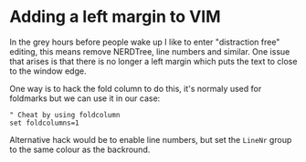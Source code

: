 # Adding a left margin to VIM

In the grey hours before people wake up I like to enter "distraction free"
editing, this means remove NERDTree, line numbers and similar. One issue that
arises is that there is no longer a left margin which puts the text to close
to the window edge.

One way is to hack the fold column to do this, it's normaly used for foldmarks 
but we can use it in our case:

```vim
" Cheat by using foldcolumn
set foldcolumns=1
```

Alternative hack would be to enable line numbers, but set the ``LineNr`` group
to the same colour as the backround.
